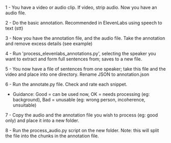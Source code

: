 1 - You have a video or audio clip. If video, strip audio. Now you have an audio file.

2 - Do the basic annotation. Recommended in ElevenLabs using speech to text (stt)

3 - Now you have the annotation file, and the audio file. Take the annotation and remove excess details (see example)

4 - Run 'process_elevenlabs_annotations.py', selecting the speaker you want to extract and form full sentences from; saves to a new file.

5 - You now have a file of sentences from one speaker; take this file and the video and place into one directory. Rename JSON to annotation.json

6 - Run the annotate.py file. Check and rate each snippet. 

  - Guidance: Good = can be used now, OK = needs processing (eg: background), Bad = unusable (eg: wrong person, incoherence, unsuitable)
    
7 - Copy the audio and the annotation file you wish to process (eg: good only) and place it into a new folder.
    
8 - Run the process_audio.py script on the new folder. Note: this will split the file into the chunks in the annotation file.
